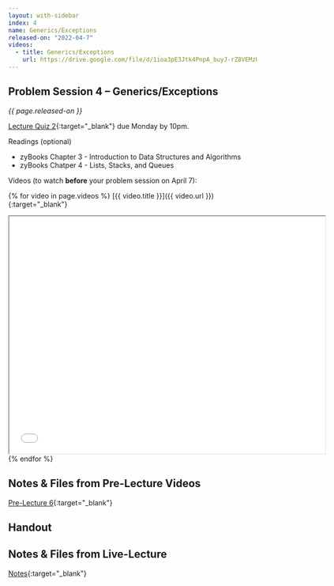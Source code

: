 ```yaml
---
layout: with-sidebar
index: 4
name: Generics/Exceptions	
released-on: "2022-04-7"
videos:
  - title: Generics/Exceptions
    url: https://drive.google.com/file/d/1ioa3pE3Jtk4PnpA_buyJ-rZ8VEMzUhgJ
---
```


## Problem Session 4 – Generics/Exceptions	

_{{ page.released-on }}_

[Lecture Quiz 2](https://www.gradescope.com/courses/381276/assignments/1958223/){:target="_blank"} due Monday by 10pm.

Readings (optional)
- zyBooks Chapter 3 - Introduction to Data Structures and Algorithms
- zyBooks Chatper 4 - Lists, Stacks, and Queues

Videos (to watch **before** your problem session on April 7):

{% for video in page.videos %}
[{{ video.title }}]({{ video.url }}){:target="_blank"}

<iframe src="{{ video.url }}/preview" width="640" height="480" allow="autoplay"></iframe>
{% endfor %}

## Notes & Files from Pre-Lecture Videos

[Pre-Lecture 6](https://github.com/ucsd-cse12-sp22/ucsd-cse12-sp22.github.io/tree/main/_pre-lectures/lecture-06){:target="_blank"}

## Handout



## Notes & Files from Live-Lecture

[Notes](https://github.com/ucsd-cse12-sp22/ucsd-cse12-sp22.github.io/tree/main/_lectures/lecture-04){:target="_blank"}

